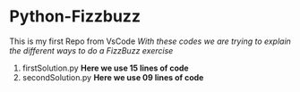 # Python-Fizzbuzz
This is my first Repo from VsCode
*With these codes we are trying to explain the different ways to do a FizzBuzz exercise*

1. firstSolution.py **Here we use 15 lines of code**
2. secondSolution.py **Here we use 09 lines of code**
